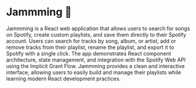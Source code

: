 # Jammming 🎵

Jammming is a React web application that allows users to search for songs on Spotify, create custom playlists, and save them directly to their Spotify account. Users can search for tracks by song, album, or artist, add or remove tracks from their playlist, rename the playlist, and export it to Spotify with a single click. The app demonstrates React component architecture, state management, and integration with the Spotify Web API using the Implicit Grant Flow. Jammming provides a clean and interactive interface, allowing users to easily build and manage their playlists while learning modern React development practices.
